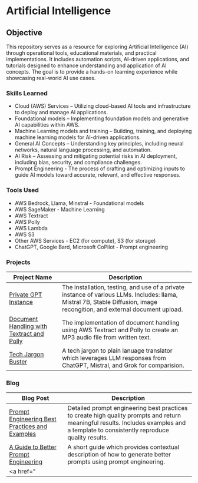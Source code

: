 # Artificial Intelligence

## Objective

This repository serves as a resource for exploring Artificial Intelligence (AI) through operational tools, educational materials, and practical implementations. It includes automation scripts, AI-driven applications, and tutorials designed to enhance understanding and application of AI concepts. The goal is to provide a hands-on learning experience while showcasing real-world AI use cases. 

### Skills Learned

- Cloud (AWS) Services – Utilizing cloud-based AI tools and infrastructure to deploy and manage AI applications.
- Foundational models – Implementing foundation models and generative AI capabilities within AWS.
- Machine Learning models and training – Building, training, and deploying machine learning models for AI-driven applications.
- General AI Concepts – Understanding key principles, including neural networks, natural language processing, and automation.
- AI Risk – Assessing and mitigating potential risks in AI deployment, including bias, security, and compliance challenges.
- Prompt Engineering - The process of crafting and optimizing inputs to guide AI models toward accurate, relevant, and effective responses.

### Tools Used

- AWS Bedrock, Llama, Minstral - Foundational models
- AWS SageMaker - Machine Learning
- AWS Textract
- AWS Polly
- AWS Lambda
- AWS S3
- Other AWS Services - EC2 (for compute), S3 (for storage)
- ChatGPT, Google Bard, Microsoft CoPilot - Prompt engineering

### Projects
| Project Name                                  | Description                |
|-----------------------------------------------|----------------------------|
| <a href="https://github.com/VoxSecuritatis/Project-AI-PrivateInstanceGPT">Private GPT Instance			| The installation, testing, and use of a private instance of various LLMs.  Includes:  llama, Mistral 7B, Stable Diffusion, image recongition, and external document upload. |
| <a href="https://github.com/VoxSecuritatis/Project-AI-DocumentHandlingTextractPolly">Document Handling with Textract and Polly  | The implementation of document handling using AWS Textract and Polly to create an MP3 audio file from written text. |
| <a href="https://github.com/VoxSecuritatis/Project-AI-tech-jargon-buster">Tech Jargon Buster | A tech jargon to plain lanuage translator which leverages LLM responses from ChatGPT, Mistral, and Grok for comparision. |

### Blog
| Blog Post                                      | Description               |
|------------------------------------------------|---------------------------|
| <a href="https://github.com/VoxSecuritatis/Blog-AI-PromptEngineeringBestPractices">Prompt Engineering Best Practices and Examples  | Detailed prompt engineering best practices to create high quality prompts and return meaningful results.  Includes examples and a template to consistently reproduce quality results. |
| <a href="https://github.com/VoxSecuritatis/Blog-AI-BetterPromptEngineering">A Guide to Better Prompt Engineering | A short guide which provides contextual description of how to generate better prompts using prompt engineering. |
| <a href="
<!-- 
## Steps
Work in Progress

Example below.

*Ref 1: Network Diagram*
-->
